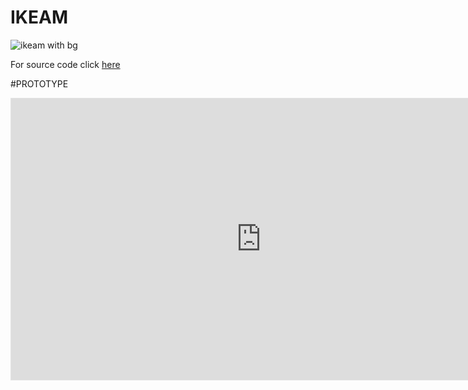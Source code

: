 # IKEAM

![ikeam with bg](https://github.com/aminerochdi1/IKEAM/assets/84997432/c8c4a029-0807-4a95-a62d-a02e07e1d388)

For source code click [here](https://github.com/aminerochdi1/IKEAM/tree/master)

#PROTOTYPE 

<iframe style="border: 1px solid rgba(0, 0, 0, 0.1);" width="800" height="450" src="https://www.figma.com/embed?embed_host=share&url=https%3A%2F%2Fwww.figma.com%2Fproto%2FGKl5OlkubYdNtnKZWXgbXR%2Fhtml.to.design-(Community)%3Ftype%3Ddesign%26node-id%3D4-515%26t%3D4TnEZwoM9ASetXLT-1%26scaling%3Dmin-zoom%26page-id%3D0%253A1%26mode%3Ddesign" allowfullscreen></iframe>
